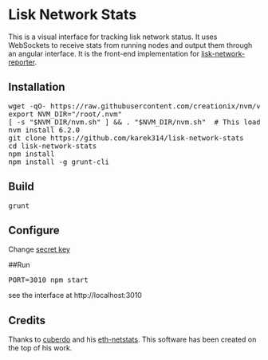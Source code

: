 Lisk Network Stats
============
This is a visual interface for tracking lisk network status. It uses WebSockets to receive stats from running nodes and output them through an angular interface. It is the front-end implementation for [lisk-network-reporter](https://github.com/karek314/lisk-network-reporter).


## Installation
<pre>
wget -qO- https://raw.githubusercontent.com/creationix/nvm/v0.32.1/install.sh | bash
export NVM_DIR="/root/.nvm"
[ -s "$NVM_DIR/nvm.sh" ] && . "$NVM_DIR/nvm.sh"  # This loads nvm
nvm install 6.2.0
git clone https://github.com/karek314/lisk-network-stats
cd lisk-network-stats
npm install
npm install -g grunt-cli
</pre>

## Build
<pre>
grunt
</pre>

## Configure
Change [secret key](https://github.com/karek314/lisk-network-stats/blob/ebe44d877eada5494fb0ad0cf594a33080a46599/app.js#L7)

##Run
<pre>
PORT=3010 npm start
</pre>

see the interface at http://localhost:3010

## Credits
Thanks to [cuberdo](https://github.com/cubedro/) and his [eth-netstats](https://github.com/cubedro/eth-netstats). This software has been created on the top of his work.
